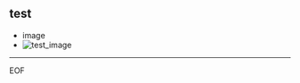 test
---
- image  
- ![test_image](https://github.com/yymsht/gitpitch/blob/master/assets/img/test.jpg)  

---
EOF

